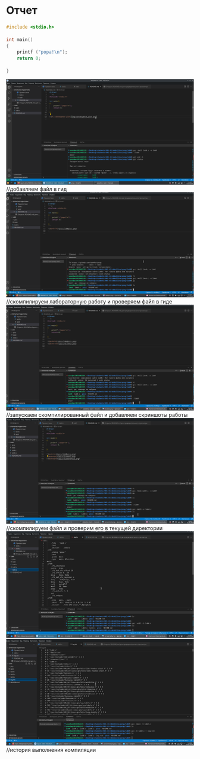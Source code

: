# Отчет
```c
#include <stdio.h>

int main()
{
    printf ("popa!\n");
    return 0;

}
```

![myskrin](pics/lab0pics.png)
//добавляем файл в гид
![myskrin2](pics/Screen2.png)
//скомпилируем лабораторную работу и проверяем файл в гиде
![myskrin3](pics/Screenshot3.png)
//запускаем скомпилированный файл и добавляем скриншоты работы
![myskrin3](pics/Screenshot4.png)
//скомпилируем файл и проверим его в текущей директории
![myskrin3](pics/Screenshot5png.png)
![myskrin3](pics/Screenshot6.png)
//история выполнения компиляции


